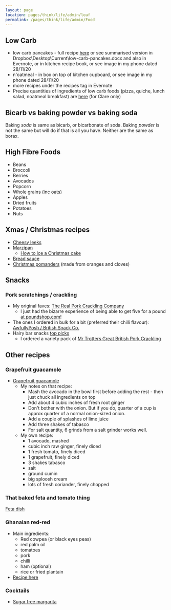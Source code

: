 ```yaml
---
layout: page
location: pages/think/life/admin/leaf
permalink: /pages/think/life/admin/Food
---
```


## Low Carb

- low carb pancakes - full recipe [here](https://www.wholesomeyum.com/recipes/keto-low-carb-pancakes-with-almond-flour-coconut-flour-paleo-gluten-free/) or see summarised version in Dropbox\Desktop\Current\low-carb-pancakes.docx and also in Evernote, or in kitchen recipe book, or see image in my phone dated 28/11/20
- n'oatmeal - in box on top of kitchen cupboard, or see image in my phone dated 28/11/20
- more recipes under the recipes tag in Evernote
- Precise quantities of ingredients of low carb foods (pizza, quiche, lunch salad, noatmeal breakfast) are [here](https://github.com/claresudbery/clare-tech/blob/master/organising/private/food.md) (for Clare only)

## Bicarb vs baking powder vs baking soda

Baking *soda* is same as bicarb, or bicarbonate of soda. Baking *powder* is not the same but will do if that is all you have. Neither are the same as borax.

## High Fibre Foods

- Beans
- Broccoli
- Berries
- Avocados
- Popcorn
- Whole grains (inc oats)
- Apples
- Dried fruits
- Potatoes
- Nuts

## Xmas / Christmas recipes

- [Cheesy leeks](https://www.bbc.co.uk/food/recipes/cheesy_leeks_46292)
- [Marzipan](https://www.daringgourmet.com/how-to-make-marzipan-almond-paste/)
    - [How to ice a Christmas cake](https://www.greatbritishchefs.com/how-to-cook/how-to-ice-a-christmas-cake)
- [Bread sauce](https://www.bbcgoodfood.com/recipes/bread-sauce-0)
- [Christmas pomanders](https://craftbits.com/project/orange-and-clove-pomanders/) (made from oranges and cloves)

## Snacks

### Pork scratchings / crackling

- My original faves: [The Real Pork Crackling Company](https://www.therealporkcracklingcompany.com/) 
    - I just had the bizarre experience of being able to get five for a pound [at poundshop.com](https://www.poundshop.com/the-real-pork-crackling-co-crispy-crackling-5-pack.html)! 
- The ones I ordered in bulk for a bit (preferred their chilli flavour): [AwfullyPosh / British Snack Co.](https://www.britishsnackco.com/store/product/chilli-garlic-pork-crackling/)
- Hairy bar snacks [top picks](https://hairybarsnacks.com/the-best-pork-scratchings/)
    - I ordered a variety pack of [Mr Trotters Great British Pork Crackling](http://mrtrotters.com/shop/index.php?route=product/product&product_id=63)

## Other recipes

### Grapefruit guacamole

- [Grapefruit guacamole](https://www.thekitchn.com/recipe-grapefruit-guacamole-recipes-from-the-kitchn-202807) 
    - My notes on that recipe:
        - Mash the avocado in the bowl first before adding the rest - then just chuck all ingredients on top
        - Add about 4 cubic inches of fresh root ginger
        - Don't bother with the onion. But if you do, quarter of a cup is approx quarter of a normal onion-sized onion.
        - Add a couple of splashes of lime juice
        - Add three shakes of tabasco
        - For salt quantity, 6 grinds from a salt grinder works well.
    - My own recipe:
        - 1 avocado, mashed
        - cubic inch raw ginger, finely diced
        - 1 fresh tomato, finely diced
        - 1 grapefruit, finely diced
        - 3 shakes tabasco
        - salt
        - ground cumin
        - big sploosh cream
        - lots of fresh coriander, finely chopped

### That baked feta and tomato thing

[Feta dish](https://www.delish.com/uk/cooking/recipes/a35426947/baked-feta-pasta-tiktok/)

### Ghanaian red-red

* Main ingredients: 
    * Red cowpea (or black eyes peas)
    * red palm oil
    * tomatoes
    * pork
    * chilli
    * ham (optional)
    * rice or fried plantain
* [Recipe here](https://honest-food.net/ghana-red-red-recipe/) 

### Cocktails

* [Sugar free margarita](https://www.wholesomeyum.com/recipes/best-skinny-margarita-recipe-sugar-free-low-carb-paleo/)

